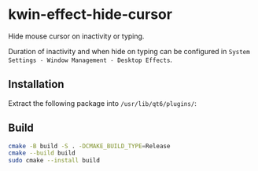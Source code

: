 # kwin-effect-hide-cursor

Hide mouse cursor on inactivity or typing.

Duration of inactivity and when hide on typing can be configured in `System Settings - Window Management - Desktop Effects`.

## Installation

Extract the following package into `/usr/lib/qt6/plugins/`:

## Build

```bash
cmake -B build -S . -DCMAKE_BUILD_TYPE=Release
cmake --build build
sudo cmake --install build
```
